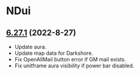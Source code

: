 # NDui

## [6.27.1](https://github.com/siweia/NDui/tree/6.27.1) (2022-8-27)

- Update aura.
- Update map data for Darkshore.
- Fix OpenAllMail button error if GM mail exists.
- Fix unitframe aura visibility if power bar disabled.